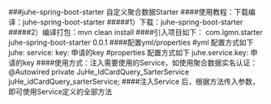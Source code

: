 ###juhe-spring-boot-starter 自定义聚合数据Starter
####使用教程：下载编译：juhe-spring-boot-starter 
#####1）下载：juhe-spring-boot-starter 
#####2）编译打包：mvn clean install
####引入项目如下：
    <dependency>
        <groupId>com.lgmn.starter</groupId>
        <artifactId>juhe-spring-boot-starter</artifactId>
        <version>0.0.1</version>
    </dependency>
####配置yml/properties
    #yml 配置方式如下
    juhe:
      service:
        key: 申请的key
    #properties 配置方式如下
    juhe.service.key: 申请的key
####使用方式：注入需要使用的Service，如使用聚合数据实名认证：
     @Autowired
     private JuHe_IdCardQuery_SarterService juHe_idCardQuery_sarterService;
####注入Service 后，根据方法传入参数，即可使用Service定义的全部方法
    